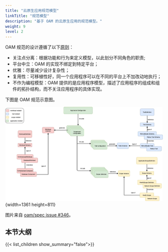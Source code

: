 ```yaml
---
title: "云原生应用规范模型"
linkTitle: "规范模型"
description: "基于 OAM 的云原生应用的规范模型。"
weight: 9
level: 2
---
```




OAM 规范的设计遵循了以下[原则](https://github.com/oam-dev/spec/blob/master/9.design_principles.md)：

- 关注点分离：根据功能和行为来定义模型，以此划分不同角色的职责;
- 平台中立：OAM 的实现不绑定到特定平台；
- 优雅：尽量减少设计复杂性；
- 复用性：可移植性好，同一个应用程序可以在不同的平台上不加改动地执行；
- 不作为编程模型：OAM 提供的是应用程序模型，描述了应用程序的组成和组件的拓扑结构，而不关注应用程序的具体实现。

下图是 OAM 规范示意图。

![OAM 规范示意图](oam-spec.webp)
{width=1361 height=811}

图片来自 [oam/spec issue #346](https://github.com/oam-dev/spec/issues/346)。

## 本节大纲

{{< list_children show_summary="false">}}
